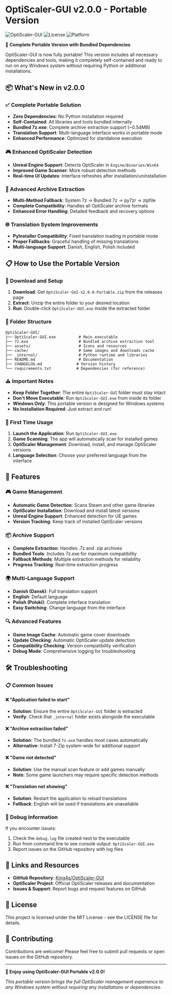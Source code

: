 # OptiScaler-GUI v2.0.0 - Portable Version

![OptiScaler-GUI](https://img.shields.io/badge/Version-2.0.0-blue) ![License](https://img.shields.io/badge/License-MIT-green) ![Platform](https://img.shields.io/badge/Platform-Windows-lightgrey)

🚀 **Complete Portable Version with Bundled Dependencies**

OptiScaler-GUI is now fully portable! This version includes all necessary dependencies and tools, making it completely self-contained and ready to run on any Windows system without requiring Python or additional installations.

## 📦 What's New in v2.0.0

### ✅ Complete Portable Solution
- **Zero Dependencies**: No Python installation required
- **Self-Contained**: All libraries and tools bundled internally
- **Bundled 7z.exe**: Complete archive extraction support (~0.54MB)
- **Translation Support**: Multi-language interface works in portable mode
- **Enhanced Performance**: Optimized for standalone execution

### 🎮 Enhanced OptiScaler Detection
- **Unreal Engine Support**: Detects OptiScaler in `Engine/Binaries/Win64`
- **Improved Game Scanner**: More robust detection methods
- **Real-time UI Updates**: Interface refreshes after installation/uninstallation

### 🔧 Advanced Archive Extraction
- **Multi-Method Fallback**: System 7z → Bundled 7z → py7zr → zipfile
- **Complete Compatibility**: Handles all OptiScaler archive formats
- **Enhanced Error Handling**: Detailed feedback and recovery options

### 🌐 Translation System Improvements
- **PyInstaller Compatibility**: Fixed translation loading in portable mode
- **Proper Fallbacks**: Graceful handling of missing translations
- **Multi-language Support**: Danish, English, Polish included

## 📋 How to Use the Portable Version

### 🔽 Download and Setup
1. **Download**: Get `OptiScaler-GUI-v2.0.0-Portable.zip` from the releases page
2. **Extract**: Unzip the entire folder to your desired location
3. **Run**: Double-click `OptiScaler-GUI.exe` inside the extracted folder

### 📁 Folder Structure
```
OptiScaler-GUI/
├── OptiScaler-GUI.exe          # Main executable
├── 7z.exe                      # Bundled archive extraction tool
├── assets/                     # Icons and resources
├── cache/                      # Game images and downloads cache
├── _internal/                  # Python runtime and libraries
├── README.md                   # Documentation
├── CHANGELOG.md               # Version history
└── requirements.txt           # Dependencies (for reference)
```

### ⚠️ Important Notes
- **Keep Folder Together**: The entire `OptiScaler-GUI` folder must stay intact
- **Don't Move Executable**: Run `OptiScaler-GUI.exe` from inside its folder
- **Windows Only**: This portable version is designed for Windows systems
- **No Installation Required**: Just extract and run!

### 🎯 First Time Usage
1. **Launch the Application**: Run `OptiScaler-GUI.exe`
2. **Game Scanning**: The app will automatically scan for installed games
3. **OptiScaler Management**: Download, install, and manage OptiScaler versions
4. **Language Selection**: Choose your preferred language from the interface

## 🔧 Features

### 🎮 Game Management
- **Automatic Game Detection**: Scans Steam and other game libraries
- **OptiScaler Installation**: Download and install latest versions
- **Unreal Engine Support**: Enhanced detection for UE games
- **Version Tracking**: Keep track of installed OptiScaler versions

### 📦 Archive Support
- **Complete Extraction**: Handles .7z and .zip archives
- **Bundled Tools**: Includes 7z.exe for maximum compatibility
- **Fallback Methods**: Multiple extraction methods for reliability
- **Progress Tracking**: Real-time extraction progress

### 🌍 Multi-Language Support
- **Danish (Dansk)**: Full translation support
- **English**: Default language
- **Polish (Polski)**: Complete interface translation
- **Easy Switching**: Change language from the interface

### 🔍 Advanced Features
- **Game Image Cache**: Automatic game cover downloads
- **Update Checking**: Automatic OptiScaler update detection
- **Compatibility Checking**: Version compatibility verification
- **Debug Mode**: Comprehensive logging for troubleshooting

## 🛠️ Troubleshooting

### 📋 Common Issues

#### ❌ "Application failed to start"
- **Solution**: Ensure the entire `OptiScaler-GUI` folder is extracted
- **Verify**: Check that `_internal` folder exists alongside the executable

#### ❌ "Archive extraction failed"
- **Solution**: The bundled `7z.exe` handles most cases automatically
- **Alternative**: Install 7-Zip system-wide for additional support

#### ❌ "Game not detected"
- **Solution**: Use the manual scan feature or add games manually
- **Note**: Some game launchers may require specific detection methods

#### ❌ "Translation not showing"
- **Solution**: Restart the application to reload translations
- **Fallback**: English will be used if translations are unavailable

### 📝 Debug Information
If you encounter issues:
1. Check the `debug.log` file created next to the executable
2. Run from command line to see console output: `OptiScaler-GUI.exe`
3. Report issues on the GitHub repository with log files

## 🔗 Links and Resources

- **GitHub Repository**: [King4s/OptiScaler-GUI](https://github.com/King4s/OptiScaler-GUI)
- **OptiScaler Project**: Official OptiScaler releases and documentation
- **Issues & Support**: Report bugs and request features on GitHub

## 📄 License

This project is licensed under the MIT License - see the LICENSE file for details.

## 🤝 Contributing

Contributions are welcome! Please feel free to submit pull requests or open issues on the GitHub repository.

---

**🎉 Enjoy using OptiScaler-GUI Portable v2.0.0!**

*This portable version brings the full OptiScaler management experience to any Windows system without requiring any installations or dependencies.*
